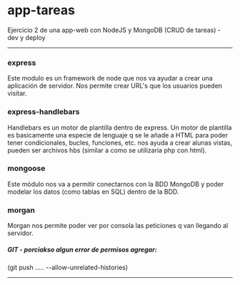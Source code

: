 # app-tareas
Ejercicio 2 de una app-web con NodeJS y MongoDB (CRUD de tareas) - dev y deploy 

*****
### express
Este modulo es un framework de node que nos va ayudar a crear una aplicación de servidor. Nos permite crear URL's que los usuarios pueden visitar.

### express-handlebars
Handlebars es un motor de plantilla dentro de express. Un motor de plantilla es basicamente una especie de lenguaje q se le añade a HTML para poder tener condicionales, bucles, funciones, etc. nos ayuda a crear alunas vistas, pueden ser archivos hbs (similar a como se utilizaría php con html).

### mongoose
Este módulo nos va a permitir conectarnos con la BDD MongoDB y poder modelar los datos (como tablas en SQL) dentro de la BDD.

### morgan
Morgan nos permite poder ver por consola las peticiones q van llegando al servidor. 


##### GIT - porciakso algun error de permisos agregar:
(git push ..... --allow-unrelated-histories)
*****